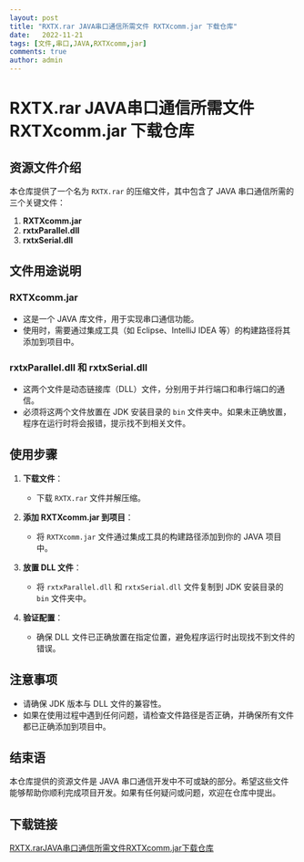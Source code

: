 ```yaml
---
layout: post
title: "RXTX.rar JAVA串口通信所需文件 RXTXcomm.jar 下载仓库"
date:   2022-11-21
tags: [文件,串口,JAVA,RXTXcomm,jar]
comments: true
author: admin
---
```

# RXTX.rar JAVA串口通信所需文件 RXTXcomm.jar 下载仓库

## 资源文件介绍

本仓库提供了一个名为 `RXTX.rar` 的压缩文件，其中包含了 JAVA 串口通信所需的三个关键文件：

1. **RXTXcomm.jar**
2. **rxtxParallel.dll**
3. **rxtxSerial.dll**

## 文件用途说明

### RXTXcomm.jar
- 这是一个 JAVA 库文件，用于实现串口通信功能。
- 使用时，需要通过集成工具（如 Eclipse、IntelliJ IDEA 等）的构建路径将其添加到项目中。

### rxtxParallel.dll 和 rxtxSerial.dll
- 这两个文件是动态链接库（DLL）文件，分别用于并行端口和串行端口的通信。
- 必须将这两个文件放置在 JDK 安装目录的 `bin` 文件夹中。如果未正确放置，程序在运行时将会报错，提示找不到相关文件。

## 使用步骤

1. **下载文件**：
   - 下载 `RXTX.rar` 文件并解压缩。

2. **添加 RXTXcomm.jar 到项目**：
   - 将 `RXTXcomm.jar` 文件通过集成工具的构建路径添加到你的 JAVA 项目中。

3. **放置 DLL 文件**：
   - 将 `rxtxParallel.dll` 和 `rxtxSerial.dll` 文件复制到 JDK 安装目录的 `bin` 文件夹中。

4. **验证配置**：
   - 确保 DLL 文件已正确放置在指定位置，避免程序运行时出现找不到文件的错误。

## 注意事项

- 请确保 JDK 版本与 DLL 文件的兼容性。
- 如果在使用过程中遇到任何问题，请检查文件路径是否正确，并确保所有文件都已正确添加到项目中。

## 结束语

本仓库提供的资源文件是 JAVA 串口通信开发中不可或缺的部分。希望这些文件能够帮助你顺利完成项目开发。如果有任何疑问或问题，欢迎在仓库中提出。

## 下载链接

[RXTX.rarJAVA串口通信所需文件RXTXcomm.jar下载仓库](https://pan.quark.cn/s/581957c383be)